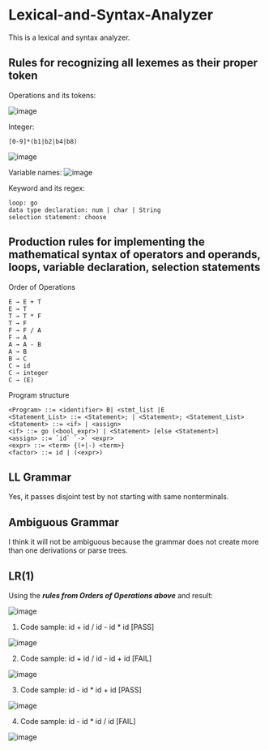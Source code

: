 # Lexical-and-Syntax-Analyzer
This is a lexical and syntax analyzer.

## Rules for recognizing all lexemes as their proper token
Operations and its tokens:

![image](https://user-images.githubusercontent.com/94132772/202885369-3614eac1-072f-472b-9a06-714903586e0e.png)


Integer:
```
[0-9]*(b1|b2|b4|b8)
```

![image](https://user-images.githubusercontent.com/94132772/202883262-fc10d6b7-0316-44db-8841-1c27027933d0.png)

 
 Variable names:
 ![image](https://user-images.githubusercontent.com/94132772/202884387-4d5b544c-5713-4c52-a538-3fefd7961215.png)

 
 
Keyword and its regex:
```
loop: go
data type declaration: num | char | String
selection statement: choose
```

## Production rules for implementing the mathematical syntax of operators and operands, loops, variable declaration, selection statements
Order of Operations
```
E → E + T
E → T
T → T * F
T → F
F → F / A
F → A
A → A - B
A → B
B → C
C → id
C → integer
C → (E)
```
Program structure
```
<Program> ::= <identifier> B| <stmt_list |E
<Statement_List> ::= <Statement>; | <Statement>; <Statement_List>
<Statement> ::= <if> | <assign>
<if> ::= go (<bool_expr>) | <Statement> [else <Statement>]
<assign> ::= `id` `->` <expr>
<expr> ::= <term> {(+|-) <term>}
<factor> ::= id | (<expr>)
```

## LL Grammar
Yes, it passes disjoint test by not starting with same nonterminals.

## Ambiguous Grammar
I think it will not be ambiguous because the grammar does not create more than one derivations or parse trees. 

## LR(1)
Using the ***rules from Orders of Operations above*** and result:

![image](https://user-images.githubusercontent.com/94132772/206051136-33206bf6-ff8e-42f0-8eed-bfa01e9a7200.png)
1. Code sample: id + id / id - id * id [PASS]

![image](https://user-images.githubusercontent.com/94132772/206051478-d59d2365-9a19-47cc-a1ca-662549d99f92.png)

2. Code sample: id + id / id - id + id [FAIL]

![image](https://user-images.githubusercontent.com/94132772/206051886-e9d40ef0-7082-4175-bf6f-25c852e3d7e3.png)

3. Code sample: id - id * id + id [PASS]

![image](https://user-images.githubusercontent.com/94132772/206052728-a0251a34-f028-42e6-8865-9dd5ade2a6ee.png)

4. Code sample: id - id * id / id [FAIL]

![image](https://user-images.githubusercontent.com/94132772/206052924-59d5c47b-9114-4c8c-a023-4fc803102a11.png)

